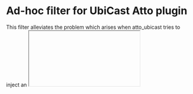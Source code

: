 # Ad-hoc filter for UbiCast Atto plugin

This filter alleviates the problem which arises when atto_ubicast tries to inject an <iframe> HTML tag directly into Atto. This works for teachers and "trusted users" but not all users. Starting in the next release of atto_ubicast, an <img> HTML tag will be injected instead. This tag's usage is unrestricted and is then turned into an iframe at the rendering stage by this plugin.

# Installation

You can either use the official files available in moodle.org or install the filter manually.

To install the filter manually:

```
cd moodle/filter
git clone https://github.com/UbiCastTeam/moodle-filter_ubicast ubicast
```
